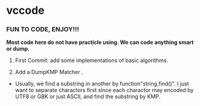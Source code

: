 # vccode
### FUN TO CODE, ENJOY!!!
**Most code here do not have practicle using. We can code anything smart or dump.**

1. First Commit: add some implementations of basic algorithms.

2. Add a DumpKMP Matcher .
 - Usually, we find a substring in another by function"string.find()". I just want to separate charactors first since each charactor may encoded by UTF8 or GBK or just ASCII, and find the substring by KMP. 
